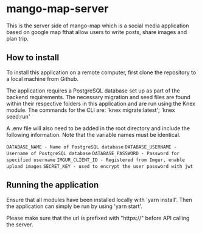 # mango-map-server

This is the server side of mango-map which is a social media application based on google map 
fthat allow users to write posts, share images and plan trip.

## How to install
To install this application on a remote computer, first clone the repository to a local machine from Github.

The application requires a PostgreSQL database set up as part of the backend requirements. The necessary migration and seed files are found within their respective folders in this application and are run using the Knex module. 
The commands for the CLI are: 'knex migrate:latest'; 'knex seed:run'

A .env file will also need to be added in the root directory and include the following information. Note that the variable names must be identical.

`DATABASE_NAME - Name of PostgreSQL database`
`DATABASE_USERNAME - Username of PostgreSQL database`
`DATABASE_PASSWORD - Password for specified username`
`IMGUR_CLIENT_ID - Registered from Imgur, enable upload images`
`SECRET_KEY - used to encrypt the user password with jwt`

## Running the application
Ensure that all modules have been installed locally with 'yarn install'. Then the application can simply be run by using 'yarn start'.

Please make sure that the url is prefixed with "https://" before API calling the server.
